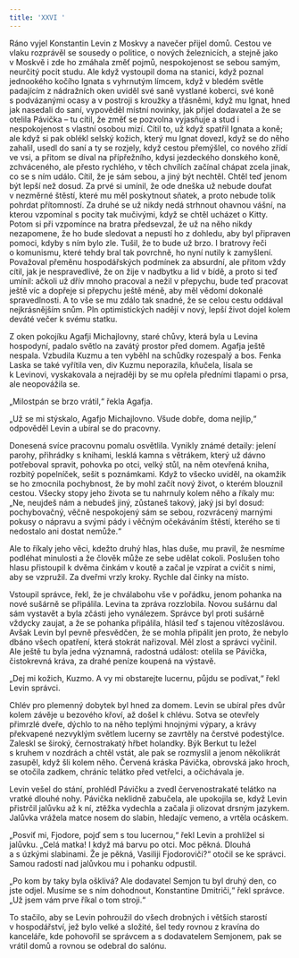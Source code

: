 ```yaml
---
title: 'XXVI '
---
```


Ráno vyjel Konstantin Levin z Moskvy a navečer přijel domů. Cestou ve vlaku rozprávěl se sousedy o politice, o nových železnicích, a stejně jako v Moskvě i zde ho zmáhala změť pojmů, nespokojenost se sebou samým, neurčitý pocit studu. Ale když vystoupil doma na stanici, když poznal jednookého kočího Ignata s vyhrnutým límcem, když v bledém světle padajícím z nádražních oken uviděl své saně vystlané koberci, své koně s podvázanými ocasy a v postroji s kroužky a třásněmi, když mu Ignat, hned jak nasedali do saní, vypověděl místní novinky, jak přijel dodavatel a že se otelila Pávička – tu cítil, že změť se pozvolna vyjasňuje a stud i nespokojenost s vlastní osobou mizí. Cítil to, už když spatřil Ignata a koně; ale když si pak oblékl selský kožich, který mu Ignat dovezl, když se do něho zahalil, usedl do saní a ty se rozjely, když cestou přemýšlel, co nového zřídí ve vsi, a přitom se díval na přípřežního, kdysi jezdeckého donského koně, zchváceného, ale přesto rychlého, v těch chvílích začínal chápat zcela jinak, co se s ním událo. Cítil, že je sám sebou, a jiný být nechtěl. Chtěl teď jenom být lepší než dosud. Za prvé si umínil, že ode dneška už nebude doufat v nezměrné štěstí, které mu měl poskytnout sňatek, a proto nebude tolik pohrdat přítomností. Za druhé se už nikdy nedá strhnout ohavnou vášní, na kterou vzpomínal s pocity tak mučivými, když se chtěl ucházet o Kitty. Potom si při vzpomínce na bratra předsevzal, že už na něho nikdy nezapomene, že ho bude sledovat a nepustí ho z dohledu, aby byl připraven pomoci, kdyby s ním bylo zle. Tušil, že to bude už brzo. I bratrovy řeči o komunismu, které tehdy bral tak povrchně, ho nyní nutily k zamyšlení. Považoval přeměnu hospodářských podmínek za absurdní, ale přitom vždy cítil, jak je nespravedlivé, že on žije v nadbytku a lid v bídě, a proto si teď umínil: ačkoli už dřív mnoho pracoval a nežil v přepychu, bude teď pracovat ještě víc a dopřeje si přepychu ještě méně, aby měl vědomí dokonalé spravedlnosti. A to vše se mu zdálo tak snadné, že se celou cestu oddával nejkrásnějším snům. Pln optimistických nadějí v nový, lepší život dojel kolem deváté večer k svému statku.

Z oken pokojíku Agafji Michajlovny, staré chůvy, která byla u Levina hospodyní, padalo světlo na zavátý prostor před domem. Agafja ještě nespala. Vzbudila Kuzmu a ten vyběhl na schůdky rozespalý a bos. Fenka Laska se také vyřítila ven, div Kuzmu neporazila, kňučela, lísala se k Levinovi, vyskakovala a nejraději by se mu opřela předními tlapami o prsa, ale neopovážila se.

„Milostpán se brzo vrátil,“ řekla Agafja.

„Už se mi stýskalo, Agafjo Michajlovno. Všude dobře, doma nejlíp,“ odpověděl Levin a ubíral se do pracovny.

Donesená svíce pracovnu pomalu osvětlila. Vynikly známé detaily: jelení parohy, přihrádky s knihami, lesklá kamna s větrákem, který už dávno potřeboval spravit, pohovka po otci, velký stůl, na něm otevřená kniha, rozbitý popelníček, sešit s poznámkami. Když to všecko uviděl, na okamžik se ho zmocnila pochybnost, že by mohl začít nový život, o kterém blouznil cestou. Všecky stopy jeho života se tu nahrnuly kolem něho a říkaly mu: „Ne, neujdeš nám a nebudeš jiný, zůstaneš takový, jaký jsi byl dosud: pochybovačný, věčně nespokojený sám se sebou, rozvrácený marnými pokusy o nápravu a svými pády i věčným očekáváním štěstí, kterého se ti nedostalo ani dostat nemůže.“

Ale to říkaly jeho věci, kdežto druhý hlas, hlas duše, mu pravil, že nesmíme podléhat minulosti a že člověk může ze sebe udělat cokoli. Poslušen toho hlasu přistoupil k dvěma činkám v koutě a začal je vzpírat a cvičit s nimi, aby se vzpružil. Za dveřmi vrzly kroky. Rychle dal činky na místo.

Vstoupil správce, řekl, že je chválabohu vše v pořádku, jenom pohanka na nové sušárně se připálila. Levina ta zpráva rozzlobila. Novou sušárnu dal sám vystavět a byla zčásti jeho vynálezem. Správce byl proti sušárně vždycky zaujat, a že se pohanka připálila, hlásil teď s tajenou vítězoslávou. Avšak Levin byl pevně přesvědčen, že se mohla připálit jen proto, že nebylo dbáno všech opatření, která stokrát nařizoval. Měl zlost a správci vyčinil. Ale ještě tu byla jedna významná, radostná událost: otelila se Pávička, čistokrevná kráva, za drahé peníze koupená na výstavě.

„Dej mi kožich, Kuzmo. A vy mi obstarejte lucernu, půjdu se podívat,“ řekl Levin správci.

Chlév pro plemenný dobytek byl hned za domem. Levin se ubíral přes dvůr kolem závěje u bezového křoví, až došel k chlévu. Sotva se otevřely přimrzlé dveře, dýchlo to na něho teplými hnojnými výpary, a krávy překvapené nezvyklým světlem lucerny se zavrtěly na čerstvé podestýlce. Zaleskl se široký, černostrakatý hřbet holandky. Býk Berkut tu ležel s kruhem v nozdrách a chtěl vstát, ale pak se rozmyslil a jenom několikrát zasupěl, když šli kolem něho. Červená kráska Pávička, obrovská jako hroch, se otočila zadkem, chráníc telátko před vetřelci, a očichávala je.

Levin vešel do stání, prohlédl Pávičku a zvedl červenostrakaté telátko na vratké dlouhé nohy. Pávička neklidně zabučela, ale upokojila se, když Levin přistrčil jalůvku až k ní, ztěžka vydechla a začala ji olizovat drsným jazykem. Jalůvka vrážela matce nosem do slabin, hledajíc vemeno, a vrtěla ocáskem.

„Posviť mi, Fjodore, pojď sem s tou lucernou,“ řekl Levin a prohlížel si jalůvku. „Celá matka! I když má barvu po otci. Moc pěkná. Dlouhá a s úzkými slabinami. Že je pěkná, Vasiliji Fjodoroviči?“ otočil se ke správci. Samou radostí nad jalůvkou mu i pohanku odpustil.

„Po kom by taky byla ošklivá? Ale dodavatel Semjon tu byl druhý den, co jste odjel. Musíme se s ním dohodnout, Konstantine Dmitriči,“ řekl správce. „Už jsem vám prve říkal o tom stroji.“

To stačilo, aby se Levin pohroužil do všech drobných i větších starostí v hospodářství, jež bylo velké a složité, šel tedy rovnou z kravína do kanceláře, kde pohovořil se správcem a s dodavatelem Semjonem, pak se vrátil domů a rovnou se odebral do salónu.
